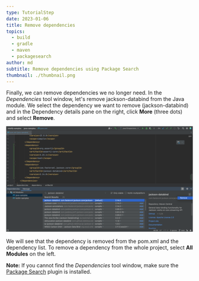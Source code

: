 ```yaml
---
type: TutorialStep
date: 2023-01-06
title: Remove dependencies
topics:
  - build
  - gradle
  - maven
  - packagesearch
author: md
subtitle: Remove dependencies using Package Search
thumbnail: ./thumbnail.png
---
```


Finally, we can remove dependencies we no longer need. In the _Dependencies_ tool window, let's remove jackson-databind from the Java module. We select the dependency we want to remove (jackson-databind) and in the Dependency details pane on the right, click **More** (three dots) and select **Remove**.

![Remove Dependency](remove-dependency.png)

We will see that the dependency is removed from the pom.xml and the dependency list. To remove a dependency from the whole project, select **All Modules** on the left.

**Note:** If you cannot find the _Dependencies_ tool window, make sure the [Package Search](https://plugins.jetbrains.com/plugin/12507-package-search) plugin is installed.
